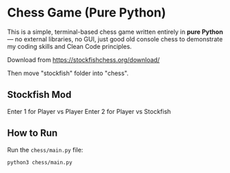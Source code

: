 # Chess Game (Pure Python)

This is a simple, terminal-based chess game written entirely in **pure Python** — no external libraries, no GUI, just good old console chess to demonstrate my coding skills and Clean Code principles.

Download from https://stockfishchess.org/download/

Then move "stockfish" folder into "chess".

## Stockfish Mod

Enter 1 for Player vs Player
Enter 2 for Player vs Stockfish


## How to Run

Run the `chess/main.py` file:

```bash
python3 chess/main.py